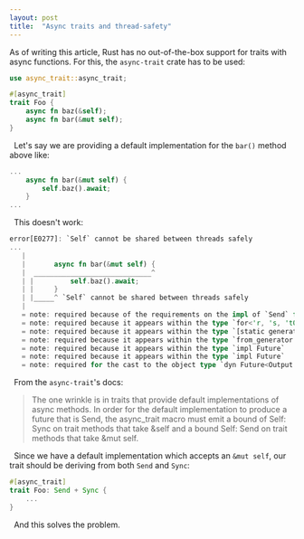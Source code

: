 ```yaml
---
layout: post
title:  "Async traits and thread-safety"
---
```


As of writing this article, Rust has no out-of-the-box support for traits with async functions. For this, the `async-trait` crate has to be used:
&nbsp;

```Rust
use async_trait::async_trait;

#[async_trait]
trait Foo {
    async fn baz(&self);
    async fn bar(&mut self);
}
```
&nbsp;
Let's say we are providing a default implementation for the `bar()` method above like:
&nbsp;
```Rust
...
    async fn bar(&mut self) {
        self.baz().await;
    }
...
```
&nbsp;
This doesn't work:
&nbsp;
```Rust
error[E0277]: `Self` cannot be shared between threads safely
...
   |
   |       async fn bar(&mut self) {
   |  _____________________________^
   | |         self.baz().await;
   | |     }
   | |_____^ `Self` cannot be shared between threads safely
   |
   = note: required because of the requirements on the impl of `Send` for `&Self`
   = note: required because it appears within the type `for<'r, 's, 't0> {ResumeTy, &'r mut Self, &'s Self, Pin<Box<(dyn Future<Output = ()> + Send + 't0)>>, ()}`
   = note: required because it appears within the type `[static generator@src/main.rs:8:29: 10:6 for<'r, 's, 't0> {ResumeTy, &'r mut Self, &'s Self, Pin<Box<(dyn Future<Output = ()> + Send + 't0)>>, ()}]`
   = note: required because it appears within the type `from_generator::GenFuture<[static generator@src/main.rs:8:29: 10:6 for<'r, 's, 't0> {ResumeTy, &'r mut Self, &'s Self, Pin<Box<(dyn Future<Output = ()> + Send + 't0)>>, ()}]>`
   = note: required because it appears within the type `impl Future`
   = note: required because it appears within the type `impl Future`
   = note: required for the cast to the object type `dyn Future<Output = ()> + Send`
```
&nbsp;
From the `async-trait`'s docs:
> The one wrinkle is in traits that provide default implementations of async methods. In order for the default implementation to produce a future that is Send, the async_trait macro must emit a bound of Self: Sync on trait methods that take &self and a bound Self: Send on trait methods that take &mut self.

&nbsp;
Since we have a default implementation which accepts an `&mut self`, our trait should be deriving from both `Send` and `Sync`:
&nbsp;
```Rust
#[async_trait]
trait Foo: Send + Sync {
    ...
}
```
&nbsp;
And this solves the problem.
